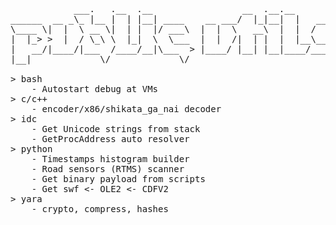 <pre>
            ___.   .__  .__                 __  .__.__          
______  __ _\_ |__ |  | |__| ____    __ ___/  |_|__|  |   ______
\____ \|  |  \ __ \|  | |  |/ ___\  |  |  \   __\  |  |  /  ___/
|  |_> >  |  / \_\ \  |_|  \  \___  |  |  /|  | |  |  |__\___ \ 
|   __/|____/|___  /____/__|\___  > |____/ |__| |__|____/____  >
|__|             \/             \/                           \/ 

> bash
	- Autostart debug at VMs
> c/c++
	- encoder/x86/shikata_ga_nai decoder
> idc
	- Get Unicode strings from stack
	- GetProcAddress auto resolver
> python
	- Timestamps histogram builder
	- Road sensors (RTMS) scanner
	- Get binary payload from scripts
	- Get swf <- OLE2 <- CDFV2
> yara
	- crypto, compress, hashes

</pre>
